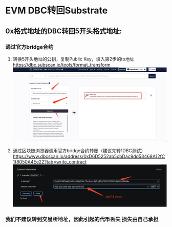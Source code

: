 # EVM DBC转回Substrate

## 0x格式地址的DBC转回5开头格式地址:

### 通过官方bridge合约

1. 转换5开头地址的公钥，复制Public Key，填入第2步的to地址
   [https://dbc.subscan.io/tools/format_transform
   ](https://dbc.subscan.io/tools/format_transform)![image-20250331175328048](./images/image-20250331175328048.png)

2. 通过区块链浏览器调用官方bridge合约转账（建议先转1DBC测试）
   [https://www.dbcscan.io/address/0xD6D5252ab5cbDac9dd53468A12fC1f8050A4Ee22?tab=write_contract
   ](https://www.dbcscan.io/address/0xD6D5252ab5cbDac9dd53468A12fC1f8050A4Ee22?tab=write_contract)![image-20250331175705011](./images/image-20250331175705011.png)

### 我们不建议转到交易所地址，因此引起的代币丢失 损失由自己承担
